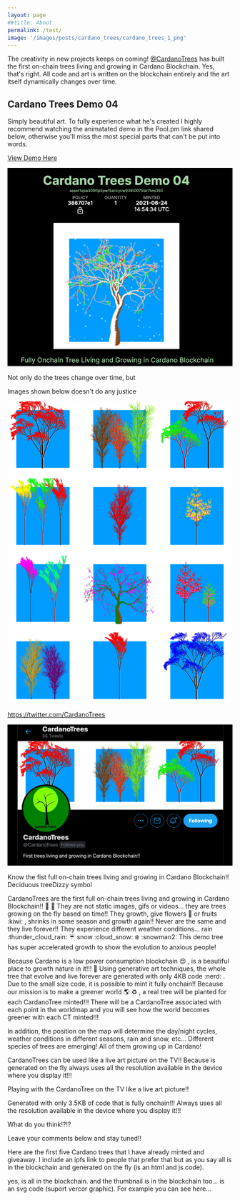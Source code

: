 ```yaml
---
layout: page
##title: About
permalink: /test/
image: '/images/posts/cardano_trees/cardano_trees_1_png'
---
```

The creativity in new projects keeps on coming! [@CardanoTrees](https://twitter.com/CardanoTrees) has built the first on-chain trees living and growing in Cardano Blockchain. Yes, that's right. All code and art is written on the blockchain entirely and the art itself dynamically changes over time.  

## Cardano Trees Demo 04
Simply beautiful art. To fully experience what he's created I highly recommend watching the animatated demo in the Pool.pm link shared below, otherwise you'll miss the most special parts that can't be put into words.   

[View Demo Here](https://pool.pm/386707e1dd9ae353a49480c576a680266e48737be00c1515ec3e715d.CTDemo04)

![](/images/posts/cardano_trees/cardano_trees_9.png) 

Not only do the trees change over time, but 


Images shown below doesn't do any justice  

![](/images/posts/cardano_trees/cardano_trees_3.png) 



https://twitter.com/CardanoTrees


![](/images/posts/cardano_trees/cardano_trees_1.png) 



Know the fist full on-chain trees living and growing in Cardano Blockchain!! Deciduous treeDizzy symbol

CardanoTrees are the first full on-chain trees living and growing in Cardano Blockchain!! :deciduous_tree: :rainbow: 
They are not static images, gifs or videos... they are trees growing on the fly based on time!!
They growth, give flowers :sunflower:  or fruits :kiwi: , shrinks in some season and growth again!! Never are the same and they live forever!!
They experience different weather conditions... rain  :thunder_cloud_rain: :umbrella:   snow :cloud_snow: :snowflake: :snowman2: 
This demo tree has super accelerated growth to show the evolution to anxious people!


Because Cardano is a low power consumption blockchain :heart_eyes: , is a beautiful place to growth nature in it!!! :rainbow: 
Using generative art techniques, the whole tree that evolve and live forever are generated with only 4KB code :nerd: . Due to the small size code, it is possible to mint it fully onchain!!
Because our mission is to make a greener world :earth_americas: :recycle: , a real tree will be planted for each CardanoTree minted!!! 
There will be a CardanoTree associated with each point in the worldmap and you will see how the world becomes greener with each CT minted!!!

In addition, the position on the map will determine the day/night cycles, weather conditions in different seasons, rain and snow, etc...
Different species of trees are emerging! All of them growing up in Cardano!

CardanoTrees can be used like a live art picture on the TV!! Because is generated on the fly always uses all the resolution available in the device where you display it!!!

Playing with the CardanoTree on the TV like a live art picture!!

Generated with only 3.5KB of code that is fully onchain!!! Always uses all the resolution available in the device where you display it!!!

What do you think!?!? 

Leave your comments below and stay tuned!!


Here are the first five Cardano trees that I have already minted and giveaway. I include an ipfs link to people that prefer that but as you say all is in the blockchain and generated on the fly (is an html and js code).


yes, is all in the blockchain. and the thumbnail is in the blockchain too... is an svg code (suport vercor graphic). For example you can see here...


